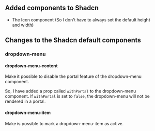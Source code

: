 ## Added components to Shadcn

- The Icon component (So I don't have to always set the default height and width)

## Changes to the Shadcn default components

### dropdown-menu

#### dropdown-menu-content

Make it possible to disable the portal feature of the dropdown-menu component.

So, I have added a prop called `withPortal` to the dropdown-menu component. If `withPortal` is set to `false`, the dropdown-menu will not be rendered in a portal.

#### dropdown-menu-item

Make is possible to mark a dropdown-menu-item as active.
